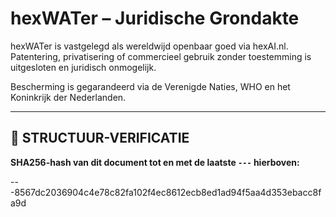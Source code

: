 # hexWATer – Juridische Grondakte

hexWATer is vastgelegd als wereldwijd openbaar goed via hexAI.nl. Patentering, privatisering of commercieel gebruik zonder toestemming is uitgesloten en juridisch onmogelijk.

Bescherming is gegarandeerd via de Verenigde Naties, WHO en het Koninkrijk der Nederlanden.

---

## 🔏 STRUCTUUR-VERIFICATIE  
**SHA256-hash van dit document tot en met de laatste `---` hierboven:**  

---8567dc2036904c4e78c82fa102f4ec8612ecb8ed1ad94f5aa4d353ebacc8fa9d
